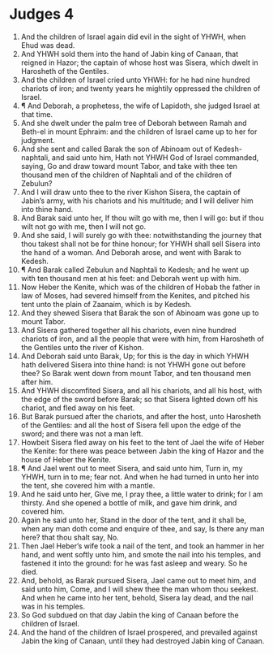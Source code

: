 ﻿# Judges  4
1. And the children of Israel again did evil in the sight of YHWH, when Ehud was dead. 
2. And YHWH sold them into the hand of Jabin king of Canaan, that reigned in Hazor; the captain of whose host was Sisera, which dwelt in Harosheth of the Gentiles. 
3. And the children of Israel cried unto YHWH: for he had nine hundred chariots of iron; and twenty years he mightily oppressed the children of Israel. 
4. ¶ And Deborah, a prophetess, the wife of Lapidoth, she judged Israel at that time. 
5. And she dwelt under the palm tree of Deborah between Ramah and Beth-el in mount Ephraim: and the children of Israel came up to her for judgment. 
6. And she sent and called Barak the son of Abinoam out of Kedesh-naphtali, and said unto him, Hath not YHWH God of Israel commanded, saying, Go and draw toward mount Tabor, and take with thee ten thousand men of the children of Naphtali and of the children of Zebulun? 
7. And I will draw unto thee to the river Kishon Sisera, the captain of Jabin’s army, with his chariots and his multitude; and I will deliver him into thine hand. 
8. And Barak said unto her, If thou wilt go with me, then I will go: but if thou wilt not go with me, then I will not go. 
9. And she said, I will surely go with thee: notwithstanding the journey that thou takest shall not be for thine honour; for YHWH shall sell Sisera into the hand of a woman. And Deborah arose, and went with Barak to Kedesh. 
10. ¶ And Barak called Zebulun and Naphtali to Kedesh; and he went up with ten thousand men at his feet: and Deborah went up with him. 
11. Now Heber the Kenite, which was of the children of Hobab the father in law of Moses, had severed himself from the Kenites, and pitched his tent unto the plain of Zaanaim, which is by Kedesh. 
12. And they shewed Sisera that Barak the son of Abinoam was gone up to mount Tabor. 
13. And Sisera gathered together all his chariots, even nine hundred chariots of iron, and all the people that were with him, from Harosheth of the Gentiles unto the river of Kishon. 
14. And Deborah said unto Barak, Up; for this is the day in which YHWH hath delivered Sisera into thine hand: is not YHWH gone out before thee? So Barak went down from mount Tabor, and ten thousand men after him. 
15. And YHWH discomfited Sisera, and all his chariots, and all his host, with the edge of the sword before Barak; so that Sisera lighted down off his chariot, and fled away on his feet. 
16. But Barak pursued after the chariots, and after the host, unto Harosheth of the Gentiles: and all the host of Sisera fell upon the edge of the sword; and there was not a man left. 
17. Howbeit Sisera fled away on his feet to the tent of Jael the wife of Heber the Kenite: for there was peace between Jabin the king of Hazor and the house of Heber the Kenite. 
18. ¶ And Jael went out to meet Sisera, and said unto him, Turn in, my YHWH, turn in to me; fear not. And when he had turned in unto her into the tent, she covered him with a mantle. 
19. And he said unto her, Give me, I pray thee, a little water to drink; for I am thirsty. And she opened a bottle of milk, and gave him drink, and covered him. 
20. Again he said unto her, Stand in the door of the tent, and it shall be, when any man doth come and enquire of thee, and say, Is there any man here? that thou shalt say, No. 
21. Then Jael Heber’s wife took a nail of the tent, and took an hammer in her hand, and went softly unto him, and smote the nail into his temples, and fastened it into the ground: for he was fast asleep and weary. So he died. 
22. And, behold, as Barak pursued Sisera, Jael came out to meet him, and said unto him, Come, and I will shew thee the man whom thou seekest. And when he came into her tent, behold, Sisera lay dead, and the nail was in his temples. 
23. So God subdued on that day Jabin the king of Canaan before the children of Israel. 
24. And the hand of the children of Israel prospered, and prevailed against Jabin the king of Canaan, until they had destroyed Jabin king of Canaan. 
